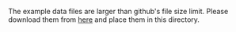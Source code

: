 The example data files are larger than github's file size limit. Please download them from [here](https://doi.org/10.34810/data1891) and place them in this directory.

